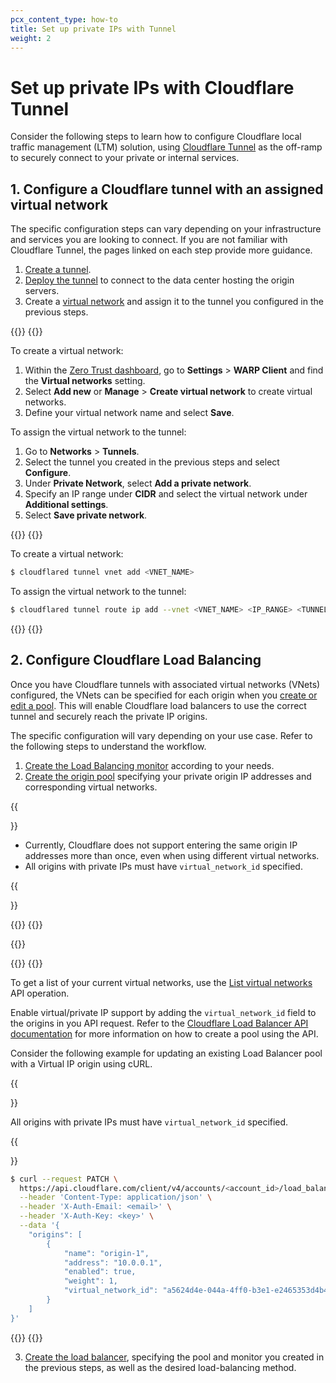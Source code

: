 ```yaml
---
pcx_content_type: how-to
title: Set up private IPs with Tunnel
weight: 2
---
```


# Set up private IPs with Cloudflare Tunnel

Consider the following steps to learn how to configure Cloudflare local traffic management (LTM) solution, using [Cloudflare Tunnel](/cloudflare-one/connections/connect-networks/) as the off-ramp to securely connect to your private or internal services.

## 1. Configure a Cloudflare tunnel with an assigned virtual network

The specific configuration steps can vary depending on your infrastructure and services you are looking to connect. If you are not familiar with Cloudflare Tunnel, the pages linked on each step provide more guidance.

1. [Create a tunnel](/cloudflare-one/connections/connect-networks/get-started/create-remote-tunnel/#1-create-a-tunnel).
2. [Deploy the tunnel](/cloudflare-one/connections/connect-networks/deploy-tunnels/) to connect to the data center hosting the origin servers.
3. Create a [virtual network](/cloudflare-one/connections/connect-networks/private-net/cloudflared/tunnel-virtual-networks/) and assign it to the tunnel you configured in the previous steps.

{{<tabs labels="Dashboard | CLI">}}
{{<tab label="dashboard" no-code="true">}}

To create a virtual network:

1. Within the [Zero Trust dashboard](https://one.dash.cloudflare.com), go to **Settings** > **WARP Client** and find the **Virtual networks** setting.
2. Select **Add new** or **Manage** > **Create virtual network** to create virtual networks.
3. Define your virtual network name and select **Save**.

To assign the virtual network to the tunnel:

1. Go to **Networks** > **Tunnels**.
2. Select the tunnel you created in the previous steps and select **Configure**.
3. Under **Private Network**, select **Add a private network**.
4. Specify an IP range under **CIDR** and select the virtual network under **Additional settings**.
5. Select **Save private network**.

{{</tab>}}
{{<tab label="cli" no-code="true">}}

To create a virtual network:

```sh
$ cloudflared tunnel vnet add <VNET_NAME>
```

To assign the virtual network to the tunnel:

```sh
$ cloudflared tunnel route ip add --vnet <VNET_NAME> <IP_RANGE> <TUNNEL_NAME>
```

{{</tab>}}
{{</tabs>}}

## 2. Configure Cloudflare Load Balancing

Once you have Cloudflare tunnels with associated virtual networks (VNets) configured, the VNets can be specified for each origin when you [create or edit a pool](/load-balancing/pools/create-pool/#create-a-pool). This will enable Cloudflare load balancers to use the correct tunnel and securely reach the private IP origins.

The specific configuration will vary depending on your use case. Refer to the following steps to understand the workflow.

1. [Create the Load Balancing monitor](/load-balancing/monitors/create-monitor/) according to your needs.
2. [Create the origin pool](/load-balancing/pools/create-pool/) specifying your private origin IP addresses and corresponding virtual networks.

{{<Aside type="note">}}

* Currently, Cloudflare does not support entering the same origin IP addresses more than once, even when using different virtual networks.
* All origins with private IPs must have `virtual_network_id` specified.

{{</Aside>}}

{{<tabs labels="Dashboard | API">}}
{{<tab label="dashboard" no-code="true">}}

{{<render file="_pool-create.md">}}

{{</tab>}}
{{<tab label="api" no-code="true">}}

To get a list of your current virtual networks, use the [List virtual networks](/api/operations/tunnel-virtual-network-list-virtual-networks) API operation.

Enable virtual/private IP support by adding the `virtual_network_id` field to the origins in you API request. Refer to the [Cloudflare Load Balancer API documentation](/api/operations/account-load-balancer-pools-create-pool) for more information on how to create a pool using the API.

Consider the following example for updating an existing Load Balancer pool with a Virtual IP origin using cURL.

{{<Aside type="warning">}}

All origins with private IPs must have `virtual_network_id` specified.

{{</Aside>}}

```bash
$ curl --request PATCH \
  https://api.cloudflare.com/client/v4/accounts/<account_id>/load_balancers/pools/<pool_id> \
  --header 'Content-Type: application/json' \
  --header 'X-Auth-Email: <email>' \
  --header 'X-Auth-Key: <key>' \
  --data '{
	"origins": [
		{
			"name": "origin-1",
			"address": "10.0.0.1",
			"enabled": true,
			"weight": 1,
			"virtual_network_id": "a5624d4e-044a-4ff0-b3e1-e2465353d4b4"
		}
	]
}'
```

{{</tab>}}
{{</tabs>}}

3. [Create the load balancer](/load-balancing/load-balancers/create-load-balancer/), specifying the pool and monitor you created in the previous steps, as well as the desired load-balancing method.